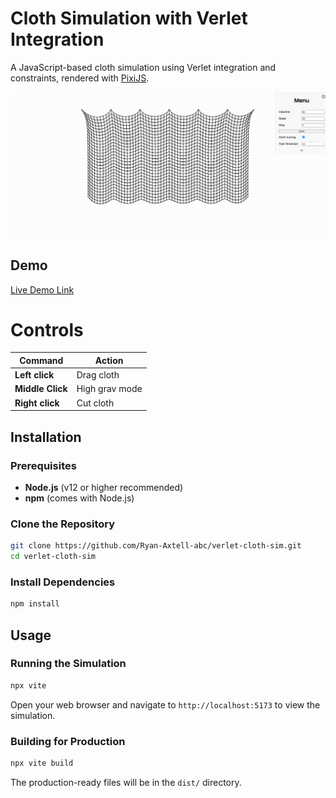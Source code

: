 # Cloth Simulation with Verlet Integration

A JavaScript-based cloth simulation using Verlet integration and constraints, rendered with [PixiJS](https://pixijs.com/).

![Cloth Simulation Screenshot](https://github.com/Ryan-Axtell-abc/verlet-cloth-sim/blob/main/assets/screenshot.png)

## Demo

[Live Demo Link](https://fabric.ryanaxtell.dev/)

# Controls

| Command          | Action         |
|------------------|----------------|
| **Left click**   | Drag cloth     |
| **Middle Click** | High grav mode |
| **Right click**  | Cut cloth      |

## Installation

### Prerequisites

- **Node.js** (v12 or higher recommended)
- **npm** (comes with Node.js)

### Clone the Repository

```bash
git clone https://github.com/Ryan-Axtell-abc/verlet-cloth-sim.git
cd verlet-cloth-sim
```

### Install Dependencies

```bash
npm install
```

## Usage

### Running the Simulation

```bash
npx vite
```

Open your web browser and navigate to `http://localhost:5173` to view the simulation.

### Building for Production

```bash
npx vite build
```

The production-ready files will be in the `dist/` directory.